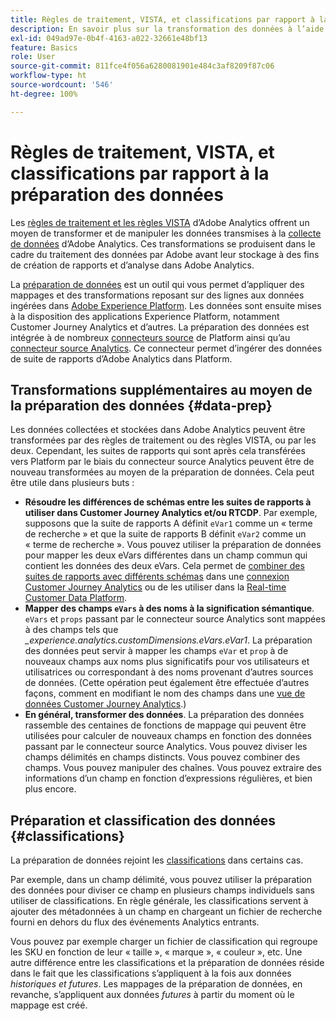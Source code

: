 ```yaml
---
title: Règles de traitement, VISTA, et classifications par rapport à la préparation des données pour le connecteur source Analytics
description: En savoir plus sur la transformation des données à l’aide de règles de traitement et de VISTA par rapport à l’utilisation de la préparation des données.
exl-id: 049ad97e-0b4f-4163-a022-32661e48bf13
feature: Basics
role: User
source-git-commit: 811fce4f056a6280081901e484c3af8209f87c06
workflow-type: ht
source-wordcount: '546'
ht-degree: 100%

---
```


# Règles de traitement, VISTA, et classifications par rapport à la préparation des données

Les [règles de traitement et les règles VISTA](https://experienceleague.adobe.com/docs/analytics/admin/admin-tools/processing-rules/processing-rules-configuration/processing-rule-order.html?lang=fr) d’Adobe Analytics offrent un moyen de transformer et de manipuler les données transmises à la [collecte de données](https://experienceleague.adobe.com/docs/analytics/analyze/reports-analytics/reporting-interface/overview-data-collection.html?lang=fr) d’Adobe Analytics. Ces transformations se produisent dans le cadre du traitement des données par Adobe avant leur stockage à des fins de création de rapports et d’analyse dans Adobe Analytics.

La [préparation de données](https://experienceleague.adobe.com/docs/experience-platform/data-prep/home.html?lang=fr) est un outil qui vous permet d’appliquer des mappages et des transformations reposant sur des lignes aux données ingérées dans [Adobe Experience Platform](https://experienceleague.adobe.com/docs/experience-platform.html?lang=fr). Les données sont ensuite mises à la disposition des applications Experience Platform, notamment Customer Journey Analytics et d’autres. La préparation des données est intégrée à de nombreux [connecteurs source](https://experienceleague.adobe.com/docs/experience-platform/sources/home.html?lang=fr) de Platform ainsi qu’au [connecteur source Analytics](https://experienceleague.adobe.com/docs/experience-platform/sources/ui-tutorials/create/adobe-applications/analytics.html?lang=fr). Ce connecteur permet d’ingérer des données de suite de rapports d’Adobe Analytics dans Platform.

## Transformations supplémentaires au moyen de la préparation des données {#data-prep}

Les données collectées et stockées dans Adobe Analytics peuvent être transformées par des règles de traitement ou des règles VISTA, ou par les deux. Cependant, les suites de rapports qui sont après cela transférées vers Platform par le biais du connecteur source Analytics peuvent être de nouveau transformées au moyen de la préparation de données. Cela peut être utile dans plusieurs buts :

* **Résoudre les différences de schémas entre les suites de rapports à utiliser dans Customer Journey Analytics et/ou RTCDP**. Par exemple, supposons que la suite de rapports A définit `eVar1` comme un « terme de recherche » et que la suite de rapports B définit `eVar2` comme un « terme de recherche ». Vous pouvez utiliser la préparation de données pour mapper les deux eVars différentes dans un champ commun qui contient les données des deux eVars. Cela permet de [combiner des suites de rapports avec différents schémas](https://experienceleague.adobe.com/docs/analytics-platform/using/cja-usecases/combine-report-suites.html?lang=fr) dans une [connexion Customer Journey Analytics](/help/connections/overview.md) ou de les utiliser dans la [Real-time Customer Data Platform](https://experienceleague.adobe.com/docs/platform-learn/tutorials/application-services/rtcdp/understanding-the-real-time-customer-data-platform.html?lang=fr).
* **Mapper des champs `eVars` à des noms à la signification sémantique**. `eVars` et `props` passant par le connecteur source Analytics sont mappées à des champs tels que _\_experience.analytics.customDimensions.eVars.eVar1_. La préparation des données peut servir à mapper les champs `eVar` et `prop` à de nouveaux champs aux noms plus significatifs pour vos utilisateurs et utilisatrices ou correspondant à des noms provenant d’autres sources de données. (Cette opération peut également être effectuée d’autres façons, comment en modifiant le nom des champs dans une [vue de données Customer Journey Analytics](/help/data-views/create-dataview.md).)
* **En général, transformer des données**. La préparation des données rassemble des centaines de fonctions de mappage qui peuvent être utilisées pour calculer de nouveaux champs en fonction des données passant par le connecteur source Analytics. Vous pouvez diviser les champs délimités en champs distincts. Vous pouvez combiner des champs. Vous pouvez manipuler des chaînes. Vous pouvez extraire des informations d’un champ en fonction d’expressions régulières, et bien plus encore.

## Préparation et classification des données {#classifications}

La préparation de données rejoint les [classifications](https://experienceleague.adobe.com/docs/analytics/components/classifications/c-classifications.html?lang=fr) dans certains cas.

Par exemple, dans un champ délimité, vous pouvez utiliser la préparation des données pour diviser ce champ en plusieurs champs individuels sans utiliser de classifications. En règle générale, les classifications servent à ajouter des métadonnées à un champ en chargeant un fichier de recherche fourni en dehors du flux des événements Analytics entrants.

Vous pouvez par exemple charger un fichier de classification qui regroupe les SKU en fonction de leur « taille », « marque », « couleur », etc. Une autre différence entre les classifications et la préparation de données réside dans le fait que les classifications s’appliquent à la fois aux données _historiques et futures_. Les mappages de la préparation de données, en revanche, s’appliquent aux données _futures_ à partir du moment où le mappage est créé.
